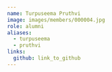 ```yaml
---
name: Turpuseema Pruthvi 
image: images/members/000004.jpg 
role: alumni
aliases:
  - turpuseema
  - pruthvi
links:
  github: link_to_github 
---
```

